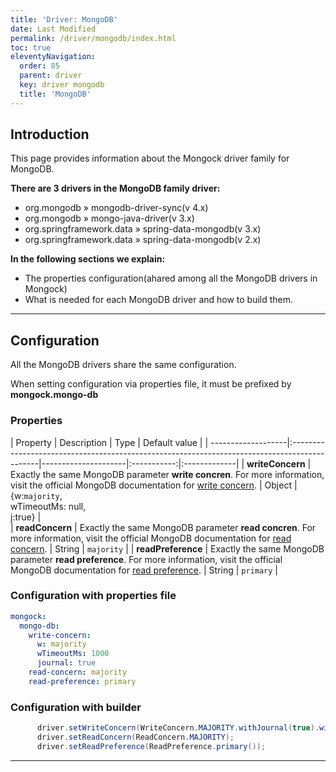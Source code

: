 ```yaml
---
title: 'Driver: MongoDB' 
date: Last Modified 
permalink: /driver/mongodb/index.html
toc: true
eleventyNavigation:
  order: 85 
  parent: driver
  key: driver mongodb 
  title: 'MongoDB'
---
```


## Introduction
This page provides information about the Mongock driver family for MongoDB.

**There are 3 drivers in the MongoDB family driver:**
- org.mongodb » mongodb-driver-sync(v 4.x)
- org.mongodb » mongo-java-driver(v 3.x)
- org.springframework.data » spring-data-mongodb(v 3.x)
- org.springframework.data » spring-data-mongodb(v 2.x)


**In the following sections we explain:**
- The properties configuration(ahared among all the MongoDB drivers in Mongock)
- What is needed for each MongoDB driver and how to build them.

-------------------------------------------

## Configuration
All the MongoDB drivers share the same configuration. 

<p class="tipAlt">When setting configuration via properties file, it must be prefixed by <b>mongock.mongo-db</b></p>

### Properties

| Property           | Description                                                                                  | Type                | Default value |
| -------------------|:---------------------------------------------------------------------------------------------|---------------------|:-----------:|:-------------|
| **writeConcern**   | Exactly the same MongoDB parameter **write concren**. For more information, visit the official MongoDB documentation for [write concern](https://docs.mongodb.com/manual/reference/write-concern/).  | Object      |{w:`majority`,<br />wTimeoutMs: null,<br />j:true} |  
| **readConcern**    | Exactly the same MongoDB parameter **read concren**. For more information, visit the official MongoDB documentation for [read concern](https://docs.mongodb.com/manual/reference/read-concern/).  | String      | `majority` |
| **readPreference** | Exactly the same MongoDB parameter **read preference**. For more information, visit the official MongoDB documentation for [read preference](https://docs.mongodb.com/manual/reference/read-preference/).  | String      | `primary` |

### Configuration with properties file
```yaml
mongock:
  mongo-db:
    write-concern:
      w: majority
      wTimeoutMs: 1000
      journal: true
    read-concern: majority
    read-preference: primary
```


### Configuration with builder

```java
      driver.setWriteConcern(WriteConcern.MAJORITY.withJournal(true).withWTimeout(1000, TimeUnit.MILLISECONDS));
      driver.setReadConcern(ReadConcern.MAJORITY);
      driver.setReadPreference(ReadPreference.primary());
```

-------------------------------------------